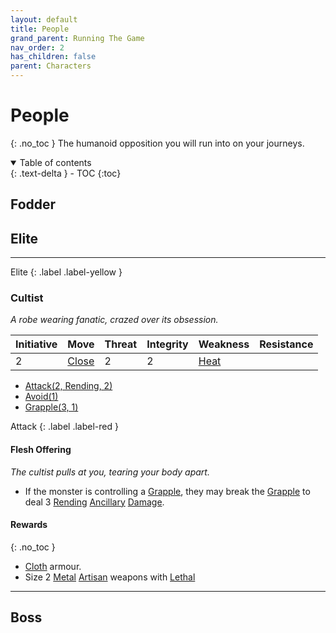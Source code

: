 ```yaml
---
layout: default
title: People
grand_parent: Running The Game
nav_order: 2
has_children: false
parent: Characters
---
```

# People
{: .no_toc }
The humanoid opposition you will run into on your journeys.

<details open markdown="block">
  <summary>
    Table of contents
  </summary>
  {: .text-delta }
- TOC
{:toc}
</details>

## Fodder

## Elite

---
Elite
{: .label .label-yellow }
### Cultist
*A robe wearing fanatic, crazed over its obsession.*

| Initiative | Move                          | Threat | Integrity | Weakness                  | Resistance |
| ---------- | ----------------------------- | ------ | --------- | ------------------------- | ---------- |
| 2          | [Close](../Movement#Close) | 2      | 2         | [Heat](../Injury#Heat) |            |

* [Attack(2, Rending, 2)](../Character-Actions#Attack(X,%20TYPE,%20DAMAGE))
* [Avoid(1)](../Character-Actions#Avoid(X))
* [Grapple(3, 1)](../Character-Actions#Grapple(X,%20OPPOSED))

Attack
{: .label .label-red }
#### Flesh Offering
*The cultist pulls at you, tearing your body apart.*
* If the monster is controlling a [Grapple](Special-Combat-Actions#Grapple), they may break the [Grapple](Special-Combat-Actions#Grapple) to deal 3 [Rending](Injury#Rending) [Ancillary](Injury#Ancillary) [Damage](Terminology#Damage).

#### Rewards
{: .no_toc }
* [Cloth](../Example-Armour#Cloth) armour.
* Size 2 [Metal](../Metal) [Artisan](../Designing-Weapons#Artisan) weapons with [Lethal](../Weapon-Traits#Lethal)

---

## Boss
